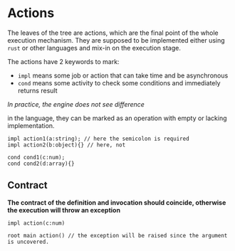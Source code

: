 # Actions

The leaves of the tree are actions, which are the final point of the whole execution mechanism.
They are supposed to be implemented either using `rust` or other languages
and mix-in on the execution stage.

The actions have 2 keywords to mark:

- `impl` means some job or action that can take time and be asynchronous
- `cond` means some activity to check some conditions and immediately returns result

*In practice, the engine does not see difference*

in the language, they can be marked as an operation with empty or lacking implementation.

```f-tree
impl action1(a:string); // here the semicolon is required
impl action2(b:object){} // here, not

cond cond1(c:num);
cond cond2(d:array){}

```

## Contract
**The contract of the definition and invocation should coincide, otherwise the execution will throw an exception** 

```f-tree
impl action(c:num)

root main action() // the exception will be raised since the argument is uncovered.
```